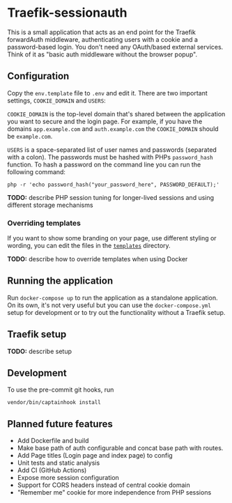 # Traefik-sessionauth

This is a small application that acts as an end point for the Traefik
forwardAuth middleware, authenticating users with a cookie and a
password-based login. You don't need any OAuth/based external services.
Think of it as "basic auth middleware without the browser popup".

## Configuration

Copy the `env.template` file to `.env` and edit it. There are two
important settings, `COOKIE_DOMAIN` and `USERS`:

`COOKIE_DOMAIN` is the top-level domain that's shared between the
application you want to secure and the login page. For example, if you
have the domains `app.example.com` and `auth.example.com` the
`COOKIE_DOMAIN` should be `example.com`.

`USERS` is a space-separated list of user names and passwords (separated
with a colon). The passwords must be hashed with PHPs `password_hash`
function. To hash a password on the command line you can run the following
command:

	php -r 'echo password_hash("your_password_here", PASSWORD_DEFAULT);'


**TODO:** describe PHP session tuning for longer-lived sessions and using
different storage mechanisms

### Overriding templates

If you want to show some branding on your page, use different styling or
wording, you can edit the files in the [`templates`](templates/)
directory.

**TODO:** describe how to override templates when using Docker


## Running the application
Run `docker-compose up` to run the application as a standalone
application. On its own, it's not very useful but you can use the
`docker-compose.yml` setup for development or to try out the functionality
without a Traefik setup.

## Traefik setup

**TODO:** describe setup

## Development

To use the pre-commit git hooks, run

	vendor/bin/captainhook install

## Planned future features
* Add Dockerfile and build
* Make base path of auth configurable and concat base path with routes.
* Add Page titles (Login page and index page) to config
* Unit tests and static analysis
* Add CI (GitHub Actions)
* Expose more session configuration
* Support for CORS headers instead of central cookie domain
* "Remember me" cookie for more independence from PHP sessions


